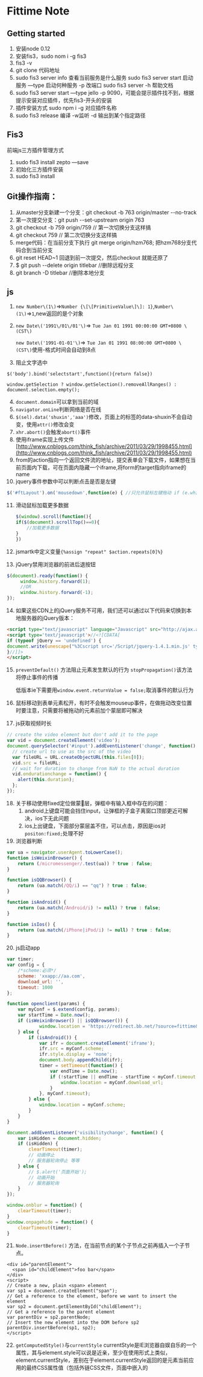 # Fittime Note

## Getting started

1. 安装node 0.12
2. 安装fis3，sudo nom i -g fis3
3. fis3 -v 
4. git clone 代码地址
5. sudo fis3 server info 查看当前服务是什么服务
     sudo fis3 server start 启动服务 —type 启动何种服务 -p 改端口
     sudo fis3 server -h 帮助文档
6. sudo fis3 server start —type jello -p 9090，可能会提示插件找不到，根据提示安装对应插件，优先fis3-开头的安装
7. 插件安装方式 sudo npm i -g 对应插件名称
8. sudo fis3 release 编译 -w监听 -d 输出到某个指定路径

## Fis3

前端js三方插件管理方式

1. sudo fis3 install zepto —save
2. 初始化三方插件安装
3. sudo fis3 install

## Git操作指南：

1. 从master分支新建一个分支：git checkout -b 763 origin/master --no-track
2. 第一次提交分支：git push --set-upstream origin 763
3. git checkout -b 759 origin/759   // 第一次切换分支这样搞
4. git checkout 759  // 第二次切换分支这样搞
5. merge代码：在当前分支下执行 git merge origin/hzm768;  把hzm768分支代码合到当前分支
6. git reset HEAD~1  回退到前一次提交，然后checkout 就能还原了
7. $ git push --delete origin titlebar   //删除远程分支
8. git branch -D titlebar //删除本地分支

## js

1. `new Number\(1\)`=>`Number {\[\[PrimitiveValue\]\]: 1}`,`Number\(1\)`=>`1`,new返回的是个对象

2. `new Date\('1991\/01\/01'\)`=> `Tue Jan 01 1991 00:00:00 GMT+0800 \(CST\)` 

   `new Date\('1991-01-01'\)`=> `Tue Jan 01 1991 08:00:00 GMT+0800 \(CST\)`使用-格式时间会自动到8点

3. 阻止文字选中

  `$('body').bind('selectstart',function(){return false})`

  `window.getSelection ? window.getSelection().removeAllRanges() : document.selection.empty();`

4. `document.domain`可以拿到当前的域
5. `navigator.onLine`判断网络是否在线
6. `$(sel).data('shuxin','aaa')`修改，页面上的标签的data-shuxin不会自动变，使用`attr()`修改会变
7. `xhr.abort()`会触发`abort()`事件
8. 使用iframe实现上传文件[http://www.cnblogs.com/think_fish/archive/2011/03/29/1998455.html](http://www.cnblogs.com/think_fish/archive/2011/03/29/1998455.html)
9. from的action指向一个返回文件流的地址，提交表单会下载文件，如果想在当前页面内下载，可在页面内隐藏一个iframe,将form的target指向iframe的name
10. jquery事件参数中可以判断点击是否是左键

```javascript
$('#ftLayout').on('mousedown',function(e) { //只允许鼠标左键拖动 if (e.which != 1) { return; }})
```

11. 滑动鼠标加载更多数据

    ```javascript
    $(window).scroll(function(){
    if($(document).scrollTop()==0){
        //加载更多数据
    }
    })
    ```

12. jsmartk中定义变量`{%assign "repeat" $action.repeats[0]%}`

13. jQuery禁用浏览器的前进后退按钮

```javascript
$(document).ready(function() {
     window.history.forward(1);
     //OR
     window.history.forward(-1);
});
```

14. 如果这些CDN上的jQuery服务不可用，我们还可以通过以下代码来切换到本地服务器的jQuery版本：

```html
<script type="text/javascript" language="Javascript" src="http://ajax.aspnetcdn.com/ajax/jquery/jquery-1.4.1.min.js "></script>
<script type='text/javascript'>//<![CDATA[
if (typeof jQuery == 'undefined') {
document.write(unescape("%3Cscript src='/Script/jquery-1.4.1.min.js' type='text/javascript' %3E%3C/script%3E"));
}//]]>
</script>
```

15. `preventDefault()` 方法阻止元素发生默认的行为
    `stopPropagation()`该方法将停止事件的传播

    低版本ie下需要用`window.event.returnValue = false;`取消事件的默认行为 

16. 鼠标移动到表单元素松开，有时不会触发mouseup事件，在做拖动改变位置时要注意，只需要将被拖动的元素前加个蒙层即可解决

17. js获取视频时长

```javascript
// create the video element but don't add it to the page
var vid = document.createElement('video');
document.querySelector('#input').addEventListener('change', function() {
  // create url to use as the src of the video
  var fileURL = URL.createObjectURL(this.files[0]);
  vid.src = fileURL;
  // wait for duration to change from NaN to the actual duration
  vid.ondurationchange = function() {
    alert(this.duration);
  };
});
```

18. 关于移动使用fixed定位做蒙层，弹框中有输入框中存在的问题：
    1. android上键盘可能会挡住input，让弹框的子盒子离窗口顶部更近可解决，ios下无此问题
    2. ios上出键盘，下面部分蒙层盖不住，可以点击，原因是ios对`positon:fixed;`处理不好
19. 浏览器判断

```javascript
var ua = navigator.userAgent.toLowerCase();
function isWeixinBrowser() {
    return (/micromessenger/.test(ua)) ? true : false;
}

function isQQBrowser() {
    return (ua.match(/QQ/i) == "qq") ? true : false;
}

function isAndroid() {
    return (ua.match(/Android/i) != null) ? true : false;
}

function isIos() {
    return (ua.match(/iPhone|iPod/i) != null) ? true : false;
}
```

20. js启动app

```javascript
var timer;
var config = {
    /*scheme:必须*/
    scheme: 'xxapp://aa.com',
    download_url: '',
    timeout: 1000
};

function openclient(params) {
    var myConf = $.extend(config, params);
    var startTime = Date.now();
    if (isWeixinBrowser() || isQQBrowser()) {
            window.location = 'https://redirect.bb.net/?source=fittime&redirect=http%3A%2F%2Fa.app.qq.com%2Fo%2Fsimple.jsp%3Fpkgname%3Dcom.aa.app';
    } else {
        if (isAndroid()) {
            var ifr = document.createElement('iframe');
            ifr.src = myConf.scheme;
            ifr.style.display = 'none';
            document.body.appendChild(ifr);
            timer = setTimeout(function() {
                var endTime = Date.now();
                if (!startTime || endTime - startTime < myConf.timeout + 200) {
                    window.location = myConf.download_url;
                }
            }, myConf.timeout);
        } else {
            window.location = myConf.scheme;
        }
    }
}

document.addEventListener('visibilitychange', function() {
    var isHidden = document.hidden;
    if (isHidden) {
        clearTimeout(timer);
        // 动画停止
        // 服务器轮询停止 等等
    } else {
        // $.alert('页面开始');
        // 动画开始
        // 服务器轮询
    }
});

window.onblur = function() {
    clearTimeout(timer);
}
window.onpagehide = function() {
    clearTimeout(timer);
}
```

21. `Node.insertBefore()` 方法，在当前节点的某个子节点之前再插入一个子节点。

```
<div id="parentElement">
  <span id="childElement">foo bar</span>
</div>
<script>
// Create a new, plain <span> element
var sp1 = document.createElement("span");
// Get a reference to the element, before we want to insert the element
var sp2 = document.getElementById("childElement");
// Get a reference to the parent element
var parentDiv = sp2.parentNode;
// Insert the new element into the DOM before sp2
parentDiv.insertBefore(sp1, sp2);
</script>
```

22. `getComputedStyle()`与`currentStyle`
    currentStyle是IE浏览器自娱自乐的一个属性，其与element.style可以说是近亲，至少在使用形式上类似，element.currentStyle，差别在于element.currentStyle返回的是元素当前应用的最终CSS属性值（包括外链CSS文件，页面中嵌入的<style>属性等）。
    因此，从作用上将，getComputedStyle方法与currentStyle属性走的很近，形式上则style与currentStyle走的近。不过，currentStyle属性貌似不支持伪类样式获取，这是与getComputedStyle方法的差异，也是jQuery.css()方法无法体现的一点。
23. 图片基本处理（imageView2）http://blog.csdn.net/quiet_girl/article/details/50721119
24. ios播放视频会自动全屏，android需要手动处理

```javascript
function launchFullScreen(element) {
  if (element.requestFullScreen) {
    element.requestFullScreen();
  } else if (element.mozRequestFullScreen) {
    element.mozRequestFullScreen();
  } else if (element.webkitRequestFullScreen) {
    element.webkitRequestFullScreen();
  }
}
```



## css

1. 两张图片之间有条白线，可能是图片宽高度与屏幕除不尽，渲染误差造成的
2. scss中+transform，可以自动自动带前缀的属性
3. position:sticky是一个新的css3属性，它的表现类似position:relative和position:fixed的合体，在目标区域在屏幕中可见时，它的行为就像position:relative; 而当页面滚动超出目标区域时，它的表现就像position:fixed，它会固定在目标位置
4. 使用CSS3中translatez会开启GPU硬件加速提升网站动画渲染性能

## other

1. SK3-7402-6134-9955-3470-7947 sketch key
2. webstorm如何实现代码全局搜索，试过设置ctrl+Shift+N和ctrl+Shift+alt+N但是只能查找到文件位置
   control+shift+F
3. sass --style expanded --watch css:css --style compressed
4. browser-sync start --server --files "*.html,css/**.scss,js/**.js" --no-notify

